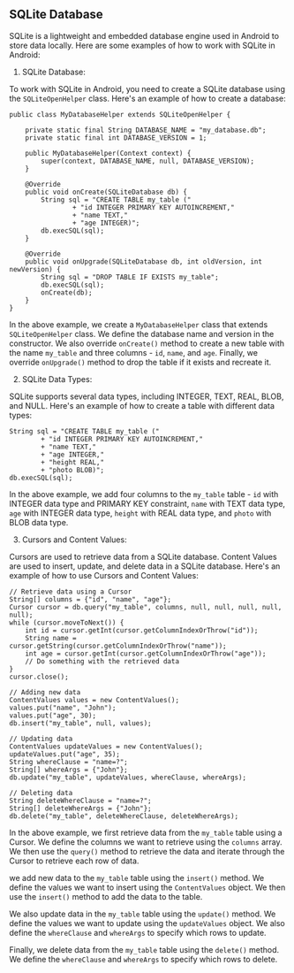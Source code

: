 ## SQLite Database

SQLite is a lightweight and embedded database engine used in Android to store data locally. Here are some examples of how to work with SQLite in Android:

1. SQLite Database:

To work with SQLite in Android, you need to create a SQLite database using the `SQLiteOpenHelper` class. Here's an example of how to create a database:

```
public class MyDatabaseHelper extends SQLiteOpenHelper {

    private static final String DATABASE_NAME = "my_database.db";
    private static final int DATABASE_VERSION = 1;

    public MyDatabaseHelper(Context context) {
        super(context, DATABASE_NAME, null, DATABASE_VERSION);
    }

    @Override
    public void onCreate(SQLiteDatabase db) {
        String sql = "CREATE TABLE my_table ("
                + "id INTEGER PRIMARY KEY AUTOINCREMENT,"
                + "name TEXT,"
                + "age INTEGER)";
        db.execSQL(sql);
    }

    @Override
    public void onUpgrade(SQLiteDatabase db, int oldVersion, int newVersion) {
        String sql = "DROP TABLE IF EXISTS my_table";
        db.execSQL(sql);
        onCreate(db);
    }
}
```

In the above example, we create a `MyDatabaseHelper` class that extends `SQLiteOpenHelper` class. We define the database name and version in the constructor. We also override `onCreate()` method to create a new table with the name `my_table` and three columns - `id`, `name`, and `age`. Finally, we override `onUpgrade()` method to drop the table if it exists and recreate it.

2. SQLite Data Types:

SQLite supports several data types, including INTEGER, TEXT, REAL, BLOB, and NULL. Here's an example of how to create a table with different data types:

```
String sql = "CREATE TABLE my_table ("
        + "id INTEGER PRIMARY KEY AUTOINCREMENT,"
        + "name TEXT,"
        + "age INTEGER,"
        + "height REAL,"
        + "photo BLOB)";
db.execSQL(sql);
```

In the above example, we add four columns to the `my_table` table - `id` with INTEGER data type and PRIMARY KEY constraint, `name` with TEXT data type, `age` with INTEGER data type, `height` with REAL data type, and `photo` with BLOB data type.

3. Cursors and Content Values:

Cursors are used to retrieve data from a SQLite database. Content Values are used to insert, update, and delete data in a SQLite database. Here's an example of how to use Cursors and Content Values:

```
// Retrieve data using a Cursor
String[] columns = {"id", "name", "age"};
Cursor cursor = db.query("my_table", columns, null, null, null, null, null);
while (cursor.moveToNext()) {
    int id = cursor.getInt(cursor.getColumnIndexOrThrow("id"));
    String name = cursor.getString(cursor.getColumnIndexOrThrow("name"));
    int age = cursor.getInt(cursor.getColumnIndexOrThrow("age"));
    // Do something with the retrieved data
}
cursor.close();

// Adding new data
ContentValues values = new ContentValues();
values.put("name", "John");
values.put("age", 30);
db.insert("my_table", null, values);

// Updating data
ContentValues updateValues = new ContentValues();
updateValues.put("age", 35);
String whereClause = "name=?";
String[] whereArgs = {"John"};
db.update("my_table", updateValues, whereClause, whereArgs);

// Deleting data
String deleteWhereClause = "name=?";
String[] deleteWhereArgs = {"John"};
db.delete("my_table", deleteWhereClause, deleteWhereArgs);

```

In the above example, we first retrieve data from the `my_table` table using a Cursor. We define the columns we want to retrieve using the `columns` array. We then use the `query()` method to retrieve the data and iterate through the Cursor to retrieve each row of data. 

we add new data to the `my_table` table using the `insert()` method. We define the values we want to insert using the `ContentValues` object. We then use the `insert()` method to add the data to the table.

We also update data in the `my_table` table using the `update()` method. We define the values we want to update using the `updateValues` object. We also define the `whereClause` and `whereArgs` to specify which rows to update.

Finally, we delete data from the `my_table` table using the `delete()` method. We define the `whereClause` and `whereArgs` to specify which rows to delete.
